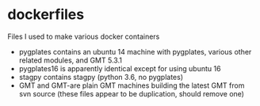 # dockerfiles
Files I used to make various docker containers

   - pygplates contains an ubuntu 14 machine with pygplates, various other related modules, and GMT 5.3.1
   - pygplates16 is apparently identical except for using ubuntu 16
   - stagpy contains stagpy (python 3.6, no pygplates)
   - GMT and GMT-are plain GMT machines building the latest GMT from svn source (these files appear to be duplication, should remove one)
